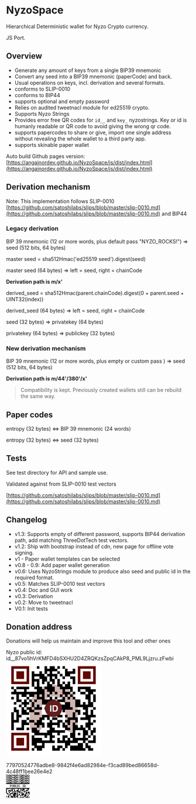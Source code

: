 # NyzoSpace

Hierarchical Deterministic wallet for Nyzo Crypto currency.

JS Port. 


## Overview

- Generate any amount of keys from a single BIP39 mnemonic  
- Convert any seed into a BIP39 mnemonic (paperCode) and back.
- Usual operations on keys, incl. derivation and several formats.
- conforms to SLIP-0010 
- conforms to BIP44
- supports optional and empty password
- Relies on audited tweetnacl module for ed25519 crypto.
- Supports Nyzo Strings
- Provides error free QR codes for `id__` and `key_` nyzostrings. Key or id is humanly readable or QR code to avoid giving the wrong qr code.
- supports papercodes to share or give, import one single address without revealing the whole wallet to a third party app.
- supports skinable paper wallet 

Auto build Github pages version: [https://angainordev.github.io/NyzoSpace/js/dist/index.html](https://angainordev.github.io/NyzoSpace/js/dist/index.html) 


## Derivation mechanism

Note: This implementation follows SLIP-0010 [https://github.com/satoshilabs/slips/blob/master/slip-0010.md](https://github.com/satoshilabs/slips/blob/master/slip-0010.md) 
and BIP44


### Legacy derivation

BIP 39 mnemonic (12 or more words, plus default pass "NYZO_ROCKS!") => seed (512 bits, 64 bytes)

master seed = sha512Hmac('ed25519 seed').digest(seed)

master seed (64 bytes) => left = seed, right = chainCode

**Derivation path is m/x'**

derived_seed = sha512Hmac(parent.chainCode).digest(0 + parent.seed + UINT32(index))

derived_seed (64 bytes) => left = seed, right = chainCode

seed (32 bytes) => privatekey (64 bytes)

privatekey (64 bytes) => publickey (32 bytes)

### New derivation mechanism

BIP 39 mnemonic (12 or more words, plus empty or custom pass ) => seed (512 bits, 64 bytes)


**Derivation path is m/44'/380'/x'**

> Compatibility is kept. Previously created wallets still can be rebuild the same way. 


## Paper codes

entropy (32 bytes) <=> BIP 39 mnemonic (24 words)

entropy (32 bytes) <=> seed (32 bytes)


## Tests 

See test directory for API and sample use.

Validated against from SLIP-0010 test vectors 

[https://github.com/satoshilabs/slips/blob/master/slip-0010.md](https://github.com/satoshilabs/slips/blob/master/slip-0010.md)

## Changelog

- v1.3: Supports empty of different password, supports BIP44 derivation path, add matching ThreeDotTech test vectors.
- v1.2: Ship with bootstrap instead of cdn, new page for offline vote signing.
- v1 - Paper wallet templates can be selected
- v0.8 - 0.9: Add paper wallet generation
- v0.6: Uses NyzoStrings module to produce also seed and public id in the required format.
- v0.5: Matches SLIP-0010 test vectors
- v0.4: Doc and GUI work
- v0.3: Derivation
- v0.2: Move to tweetnacl
- V0.1: Init tests

## Donation address

Donations will help us maintain and improve this tool and other ones

Nyzo public id:  
id__87vo1ihVrKMFD4bSXHU2D4ZRQKzsZpqCAkP8_PML9Ljzru.zFwbi  
![](https://github.com/AngainorDev/NyzoSpace/raw/master/angainor-pub-ns.png)

77970524776adbe8-9842f4e6ad82984e-f3cad89bed86658d-4c48ff1bee26e4e2  
![](https://github.com/AngainorDev/NyzoSpace/raw/master/angainor-pub.png)
